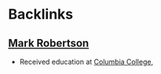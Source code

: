 
# Backlinks
## [Mark Robertson](<Mark Robertson.md>)
- Received education at [Columbia College](<Columbia College.md>),

